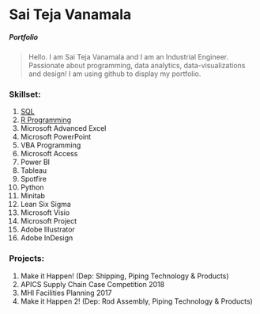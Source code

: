 # Sai Teja Vanamala
##### *Portfolio*
> Hello. I am Sai Teja Vanamala and I am an Industrial Engineer. Passionate about programming, data analytics, data-visualizations and design! I am using github to display my portfolio. 

### Skillset:

1.	[SQL](https://github.com/saitejavanamala/Portfolio/blob/master/SQL/KnowledgeLevel.md)
2.  [R Programming](https://github.com/saitejavanamala/Portfolio/blob/master/R/KnowledgeLevel.md)
3.	Microsoft Advanced Excel
4.	Microsoft PowerPoint
5.	VBA Programming
6.	Microsoft Access 
7.	Power BI
8.	Tableau
9.	Spotfire
10.	Python
11.	Minitab 
12.	Lean Six Sigma
13.	Microsoft Visio
14.	Microsoft Project
15.	Adobe Illustrator
16.	Adobe InDesign

### Projects:

1. Make it Happen! (Dep: Shipping, Piping Technology & Products)
2. APICS Supply Chain Case Competition 2018
3. MHI Facilities Planning 2017
4. Make it Happen 2! (Dep: Rod Assembly, Piping Technology & Products)
